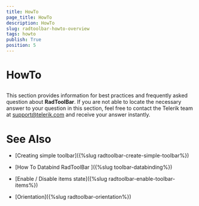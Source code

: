 ```yaml
---
title: HowTo
page_title: HowTo
description: HowTo
slug: radtoolbar-howto-overview
tags: howto
publish: True
position: 5
---
```


# HowTo



## 

This section provides information for best practices and frequently asked question about __RadToolBar__. 
        If you are not able to locate the necessary answer to your question in this section, feel free to contact the Telerik team at 
        [support@telerik.com](mailtsupport@telerik.com) 
        and receive your answer instantly.

# See Also

 * [Creating simple toolbar]({%slug radtoolbar-create-simple-toolbar%})

 * [How To Databind RadToolBar ]({%slug toolbar-databinding%})

 * [Enable / Disable items state]({%slug radtoolbar-enable-toolbar-items%})

 * [Orientation]({%slug radtoolbar-orientation%})
